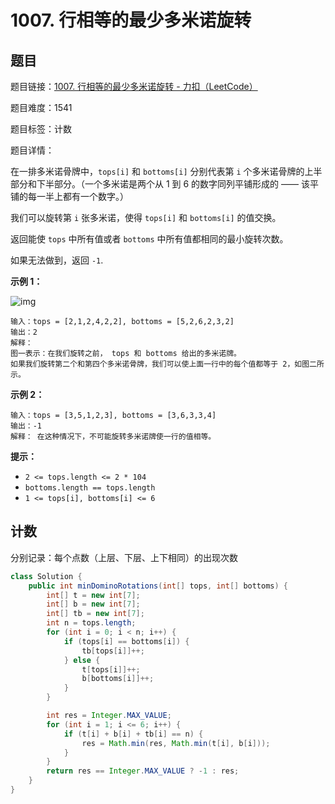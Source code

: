 # 1007. 行相等的最少多米诺旋转

## 题目

题目链接：[1007. 行相等的最少多米诺旋转 - 力扣（LeetCode）](https://leetcode.cn/problems/minimum-domino-rotations-for-equal-row/description/)

题目难度：1541

题目标签：计数

题目详情：

在一排多米诺骨牌中，`tops[i]` 和 `bottoms[i]` 分别代表第 `i` 个多米诺骨牌的上半部分和下半部分。（一个多米诺是两个从 1 到 6 的数字同列平铺形成的 —— 该平铺的每一半上都有一个数字。）

我们可以旋转第 `i` 张多米诺，使得 `tops[i]` 和 `bottoms[i]` 的值交换。

返回能使 `tops` 中所有值或者 `bottoms` 中所有值都相同的最小旋转次数。

如果无法做到，返回 `-1`.

**示例 1：**

![img](https://assets.leetcode.com/uploads/2021/05/14/domino.png)

```
输入：tops = [2,1,2,4,2,2], bottoms = [5,2,6,2,3,2]
输出：2
解释： 
图一表示：在我们旋转之前， tops 和 bottoms 给出的多米诺牌。 
如果我们旋转第二个和第四个多米诺骨牌，我们可以使上面一行中的每个值都等于 2，如图二所示。 
```

**示例 2：**

```
输入：tops = [3,5,1,2,3], bottoms = [3,6,3,3,4]
输出：-1
解释： 在这种情况下，不可能旋转多米诺牌使一行的值相等。
```

**提示：**

- `2 <= tops.length <= 2 * 104`
- `bottoms.length == tops.length`
- `1 <= tops[i], bottoms[i] <= 6`



## 计数

分别记录：每个点数（上层、下层、上下相同）的出现次数

``` java
class Solution {
    public int minDominoRotations(int[] tops, int[] bottoms) {
        int[] t = new int[7];
        int[] b = new int[7];
        int[] tb = new int[7];
        int n = tops.length;
        for (int i = 0; i < n; i++) {
            if (tops[i] == bottoms[i]) {
                tb[tops[i]]++;
            } else {
                t[tops[i]]++;
                b[bottoms[i]]++;
            }
        }

        int res = Integer.MAX_VALUE;
        for (int i = 1; i <= 6; i++) {
            if (t[i] + b[i] + tb[i] == n) {
                res = Math.min(res, Math.min(t[i], b[i]));
            }
        }
        return res == Integer.MAX_VALUE ? -1 : res;
    }
}
```